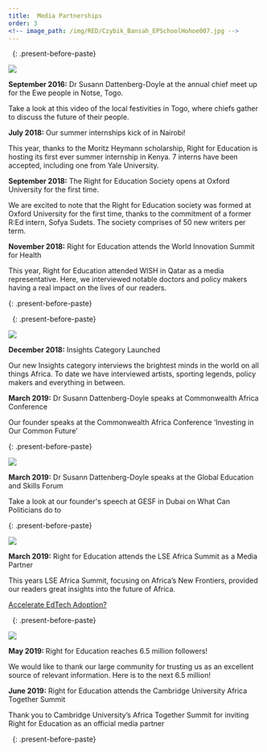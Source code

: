 ```yaml
---
title:  Media Partnerships
order: 3
<!-- image_path: /img/RED/Czybik_Bansah_EPSchoolHohoe007.jpg -->
---
```


&nbsp;
{: .present-before-paste}
<div class="img_wrap text-center pb-3">
	<img src="{{site.baseurl}}/img/media-partners/wish-foundation.jpg" class="img-fluid">
</div>

<div class="content_wrap">
	<p><strong class="font-weight-bold">September 2016:</strong> Dr Susann Dattenberg-Doyle at the annual chief meet up for the Ewe people in Notse, Togo.</p>
	<p class="font-italic">Take a look at this video of the local festivities in Togo, where chiefs gather to discuss the future of their people.</p></div>

<div class="content_wrap">
	<p><strong class="font-weight-bold">July 2018:</strong> Our summer internships kick of in Nairobi!</p>
	<p>This year, thanks to the Moritz Heymann scholarship, Right for Education is hosting its first ever summer internship in Kenya. 7 interns have been accepted, including one from Yale University.</p></div>

<div class="content_wrap">
	<p><strong class="font-weight-bold">September 2018:</strong> The Right for Education Society opens at Oxford University for the first time.</p>
	<p>We are excited to note that the Right for Education society was formed at Oxford University for the first time, thanks to the commitment of a former R:Ed intern, Sofya Sudets. The society comprises of 50 new writers per term.</p></div>

<div class="content_wrap">
	<p><strong class="font-weight-bold">November 2018:</strong> Right for Education attends the World Innovation Summit for Health</p>
	<p>This year, Right for Education attended WISH in Qatar as a media representative. Here, we interviewed notable doctors and policy makers having a real impact on the lives of our readers.</p> </div>


{: .present-before-paste}

&nbsp;
{: .present-before-paste}
<div class="img_wrap text-center pb-3">
	<img src="{{site.baseurl}}/img/media-partners/common-wealth-summit.png" class="img-fluid">
</div>
<div class="content_wrap">
	<p><strong class="font-weight-bold">December 2018:</strong> Insights Category Launched</p>
	<p>Our new Insights category interviews the brightest minds in the world on all things Africa. To date we have interviewed artists, sporting legends, policy makers and everything in between.</p></div>

<div class="content_wrap">
	<p><strong class="font-weight-bold">March 2019:</strong> Dr Susann Dattenberg-Doyle speaks at Commonwealth Africa Conference</p>
	<p>Our founder speaks at the Commonwealth Africa Conference ‘Investing in Our Common Future’</p></div>

{: .present-before-paste}

<div class="img_wrap text-center pb-3">
	<img src="{{site.baseurl}}/img/media-partners/global-forum.jpg" class="img-fluid">
</div>
<div class="content_wrap">
	<p><strong class="font-weight-bold">March 2019:</strong>  Dr Susann Dattenberg-Doyle speaks at the Global Education and Skills Forum</p></div>

 
<div class="content_wrap">
	<p>Take a look at our founder's speech at GESF in Dubai on What Can Politicians do to</p></div>

{: .present-before-paste}

<div class="img_wrap text-center pb-5">
	<img src="{{site.baseurl}}/img/media-partners/lse-africa-summit.jpg" class="img-fluid">
</div>
<div class="content_wrap">
	<p><strong class="font-weight-bold">March 2019:</strong> Right for Education attends the LSE Africa Summit as a Media Partner</p>
	<p>This years LSE Africa Summit, focusing on Africa’s New Frontiers, provided our readers great insights into the future of Africa.</p></div>

 
<div class="content_wrap">
	<p><a href="https://www.youtube.com/watch?v=pN2xg3KmkhQ">Accelerate EdTech Adoption?</a></p></div>

&nbsp;
{: .present-before-paste}

<div class="img_wrap text-center pb-5">
	<img src="{{site.baseurl}}/img/media-partners/africa-together.png" class="img-fluid">
</div>
<div class="content_wrap">
	<p><strong class="font-weight-bold"> May 2019: </strong> Right for Education reaches 6.5 million followers!</p>
	<p>We would like to thank our large community for trusting us as an excellent source of relevant information. Here is to the next 6.5 million!</p></div>

<div class="content_wrap">
	<p><strong class="font-weight-bold">June 2019:</strong> Right for Education attends the Cambridge University Africa Together Summit</p>
<p>Thank you to Cambridge University’s Africa Together Summit for inviting Right for Education as an official media partner</p></div>

&nbsp;
{: .present-before-paste}